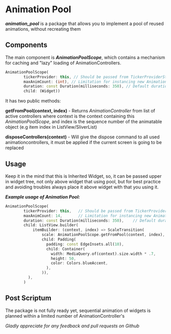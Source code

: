 # Animation Pool

***animation_pool*** is a package that allows you to implement a pool of reused animations, without recreating them


## Components

The main component is ***AnimationPoolScope***, which contains a mechanism for caching and "lazy" loading of AnimationControllers.

```dart
AnimationPoolScope(
        tickerProvider: this, // Should be passed from TickerProviderStateMixin
        maxAnimCount: (int), // Limitation for instancing new AnimationControllers
        duration: const Duration(milliseconds: 350), // Default duration (optional)
        child: (Widget))
```

It has two public methods:

**getFromPool(context, index)** - Returns _AnimationController_ from list of active controllers where context is the context containing this _AnimationPoolScope_, and index is the sequence number of the animatable object (e.g item index in ListView/SliverList)

**disposeControllers(context)** - Will give the dispose command to all used animationcontrollers, it must be applied if the current screen is going to be replaced

## Usage

Keep it in the mind that this is Inherited Widget, so, it can be passed upper in widget tree, not only above widget that using pool, but for best practice and avoiding troubles always place it above widget with that you using it.

***Example usage of Animation Pool:***

```dart
AnimationPoolScope(
        tickerProvider: this,   // Should be passed from TickerProviderStateMixin
        maxAnimCount: 14,       // Limitation for instancing new AnimationControllers
        duration: const Duration(milliseconds: 350),    // Default duration (optional)
        child: ListView.builder(
            itemBuilder: (context, index) => ScaleTransition(
                scale: AnimationPoolScope.getFromPool(context, index),
                child: Padding(
                  padding: const EdgeInsets.all(10),
                  child: Container(
                    width: MediaQuery.of(context).size.width * .7,
                    height: 50,
                    color: Colors.blueAccent,
                  ),
                )),
          ),
        )
```



## Post Scriptum

The package is not fully ready yet, sequential animation of widgets is planned within a limited number of AnimationController's

*Gladly appreciate for any feedback and pull requests on Github*
